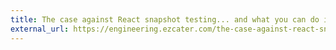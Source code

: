 ```yaml
---
title: The case against React snapshot testing... and what you can do instead!
external_url: https://engineering.ezcater.com/the-case-against-react-snapshot-testing
---
```

